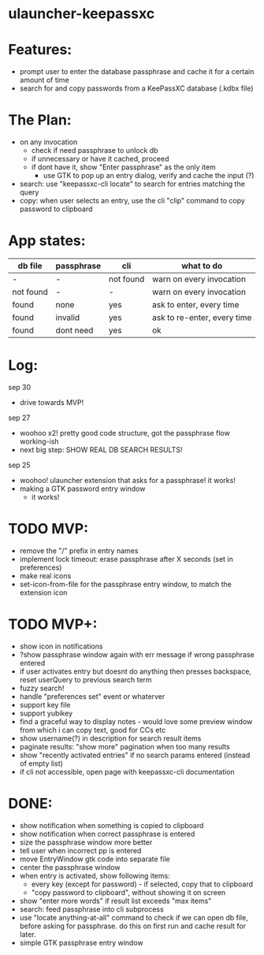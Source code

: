 ulauncher-keepassxc
===================

Features:
=========
- prompt user to enter the database passphrase and cache it for a certain amount of time
- search for and copy passwords from a KeePassXC database (.kdbx file)

The Plan:
=========
- on any invocation
	- check if need passphrase to unlock db
	- if unnecessary or have it cached, proceed
	- if dont have it, show "Enter passphrase" as the only item
		- use GTK to pop up an entry dialog, verify and cache the input (?)
- search: use "keepassxc-cli locate" to search for entries matching the query
- copy: when user selects an entry, use the cli "clip" command to copy password to clipboard

App states:
===========

db file    | passphrase | cli       | what to do
-----------|------------|-----------|-----------------------
-          | -          | not found | warn on every invocation
not found  | -          | -         | warn on every invocation
found      | none       | yes       | ask to enter, every time
found      | invalid    | yes       | ask to re-enter, every time
found      | dont need  | yes       | ok


Log:
====
sep 30
- drive towards MVP!

sep 27
- woohoo x2! pretty good code structure, got the passphrase flow working-ish
- next big step: SHOW REAL DB SEARCH RESULTS!

sep 25
- woohoo! ulauncher extension that asks for a passphrase! it works!
- making a GTK password entry window
	- it works!

TODO MVP:
=========
- remove the "/" prefix in entry names
- implement lock timeout: erase passphrase after X seconds (set in preferences)
- make real icons
- set-icon-from-file for the passphrase entry window, to match the extension icon

TODO MVP+:
==========
- show icon in notifications
- ?show passphrase window again with err message if wrong passphrase entered
- if user activates entry but doesnt do anything then presses backspace, reset userQuery to previous search term
- fuzzy search!
- handle "preferences set" event or whaterver
- support key file
- support yubikey
- find a graceful way to display notes - would love some preview window from which i can copy text, good for CCs etc
- show username(?) in description for search result items
- paginate results: "show more" pagination when too many results
- show "recently activated entries" if no search params entered (instead of empty list)
- if cli not accessible, open page with keepassxc-cli documentation

DONE:
=====
- show notification when something is copied to clipboard
- show notification when correct passphrase is entered
- size the passphrase window more better
- tell user when incorrect pp is entered
- move EntryWindow gtk code into separate file
- center the passphrase window
- when entry is activated, show following items:
	- every key (except for password) - if selected, copy that to clipboard
	- "copy password to clipboard", without showing it on screen
- show "enter more words" if result list exceeds "max items"
- search: feed passphrase into cli subprocess
- use "locate anything-at-all" command to check if we can open db file, before asking for passphrase. do this on first run and cache result for later.
- simple GTK passphrase entry window
